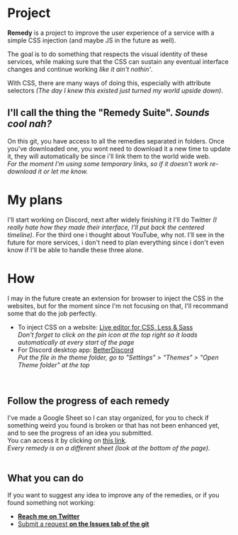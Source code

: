 # Project
<strong>Remedy</strong> is a project to improve the user experience of a service with a simple CSS injection (and maybe JS in the future as well).

The goal is to do something that respects the visual identity of these services, while making sure that the CSS can sustain any eventual interface changes and continue working *like it ain't nothin'*.

With CSS, there are many ways of doing this, especially with attribute selectors <i>(The day I knew this existed just turned my world upside down)</i>.

## I'll call the thing the "Remedy Suite". *Sounds cool nah?*<br>
On this git, you have access to all the remedies separated in folders. Once you've downloaded one, you wont need to download it a new time to update it, they will automatically be since i'll link them to the world wide web.<br>
*For the moment I'm using some temporary links, so if it doesn't work re-download it or let me know.*

# My plans
I'll start working on Discord, next after widely finishing it I'll do Twitter <i>(I really hate how they made their interface, I'll put back the centered timeline)</i>. For the third one i thought about YouTube, why not. I'll see in the future for more services, i don't need to plan everything since i don't even know if I'll be able to handle these three alone.

# How
I may in the future create an extension for browser to inject the CSS in the websites, but for the moment since I'm not focusing on that, I'll recommand some that do the job perfectly.
* To inject CSS on a website: [Live editor for CSS, Less & Sass](https://github.com/webextensions/live-css-editor)<br>
*Don't forget to click on the pin icon at the top right so it loads automatically at every start of the page*<br>
* For Discord desktop app: [BetterDiscord](https://betterdiscord.net/home/)<br>
*Put the file in the theme folder, go to "Settings" > "Themes" > "Open Theme folder" at the top*
<br>

## Follow the progress of each remedy
I've made a Google Sheet so I can stay organized, for you to check if something weird you found is broken or that has not been enhanced yet, and to see the progress of an idea you submitted.<br>
You can access it by clicking on [this link](https://docs.google.com/spreadsheets/d/1LR8RfaxjRO9Ev-tWh12wy1si0-57OXMxzTpdTz63WPo/edit?usp=sharing).<br>
*Every remedy is on a different sheet (look at the bottom of the page).*
<br>
<br>

## What you can do
If you want to suggest any idea to improve any of the remedies, or if you found something not working:
* **[Reach me on Twitter](https://twitter.com/Yolanare)**
* [Submit a request **on the Issues tab of the git**](https://github.com/Yolanare/Remedy-Suite/issues)
